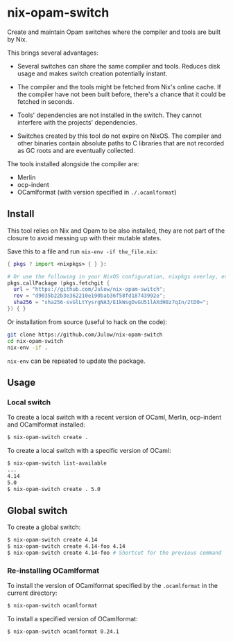 # nix-opam-switch

Create and maintain Opam switches where the compiler and tools are built by Nix.

This brings several advantages:

- Several switches can share the same compiler and tools.
  Reduces disk usage and makes switch creation potentially instant.

- The compiler and the tools might be fetched from Nix's online cache.
  If the compiler have not been built before, there's a chance that it could be
  fetched in seconds.

- Tools' dependencies are not installed in the switch.
  They cannot interfere with the projects' dependencies.

- Switches created by this tool do not expire on NixOS.
  The compiler and other binaries contain absolute paths to C libraries that
  are not recorded as GC roots and are eventually collected.

The tools installed alongside the compiler are:

- Merlin
- ocp-indent
- OCamlformat (with version specified in `./.ocamlformat`)

## Install

This tool relies on Nix and Opam to be also installed, they are not part of the
closure to avoid messing up with their mutable states.

Save this to a file and run `nix-env -if the_file.nix`:

```nix
{ pkgs ? import <nixpkgs> { } }:

# Or use the following in your NixOS configuration, nixpkgs overlay, etc..
pkgs.callPackage (pkgs.fetchgit {
  url = "https://github.com/Julow/nix-opam-switch";
  rev = "d9035b22b3e362210e190bab36f58fd18743992e";
  sha256 = "sha256-svGlLtYysrgNA3/E1kWsgDvGU51lAXdH8z7qIn/2tD0=";
}) { }
```

Or installation from source (useful to hack on the code):

```bash
git clone https://github.com/Julow/nix-opam-switch
cd nix-opam-switch
nix-env -if .
```

`nix-env` can be repeated to update the package.

## Usage

### Local switch

To create a local switch with a recent version of OCaml, Merlin, ocp-indent and OCamlformat installed:

```bash
$ nix-opam-switch create .
```

To create a local switch with a specific version of OCaml:

```bash
$ nix-opam-switch list-available
...
4.14
5.0
$ nix-opam-switch create . 5.0
```

## Global switch

To create a global switch:

```bash
$ nix-opam-switch create 4.14
$ nix-opam-switch create 4.14-foo 4.14
$ nix-opam-switch create 4.14-foo # Shortcut for the previous command
```

### Re-installing OCamlformat

To install the version of OCamlformat specified by the `.ocamlformat` in the
current directory:

```bash
$ nix-opam-switch ocamlformat
```

To install a specified version of OCamlformat:

```bash
$ nix-opam-switch ocamlformat 0.24.1
```
